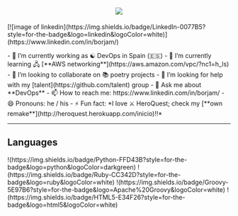 <h1 align="center">
  <a href="https://git.io/typing-svg">
    <img src="https://readme-typing-svg.herokuapp.com/?lines=Hello,+there!+👋;This+is+Borja+Martín+😊....;Nice+to+meet+you!&center=true&size=30">
  </a>
</h1>
<p align=right">
[![image of linkedin](https://img.shields.io/badge/LinkedIn-0077B5?style=for-the-badge&logo=linkedin&logoColor=white)](https://www.linkedin.com/in/borjam/)
</p>
 - 🔭 I’m currently working as ☯️ DevOps in Spain (🇪🇸)
 - 🌱 I’m currently learning 🖧 [**AWS networking**](https://aws.amazon.com/vpc/?nc1=h_ls)
 - 👯 I’m looking to collaborate on 📚 poetry projects
 - 🤔 I’m looking for help with my [talent](https://github.com/talent) group
 - 💬 Ask me about **DevOps**
 - 📫 How to reach me: https://www.linkedin.com/in/borjam/
 - 😄 Pronouns: he / his
 - ⚡ Fun fact: *I love ⚔️ HeroQuest; check my [**own remake**](http://heroquest.herokuapp.com/inicio)!!*

 <hr>
 <h2>Languages</h2>
!(https://img.shields.io/badge/Python-FFD43B?style=for-the-badge&logo=python&logoColor=darkgreen)
!(https://img.shields.io/badge/Ruby-CC342D?style=for-the-badge&logo=ruby&logoColor=white)
!(https://img.shields.io/badge/Groovy-5E97B6?style=for-the-badge&logo=Apache%20Groovy&logoColor=white)
!(https://img.shields.io/badge/HTML5-E34F26?style=for-the-badge&logo=html5&logoColor=white)
